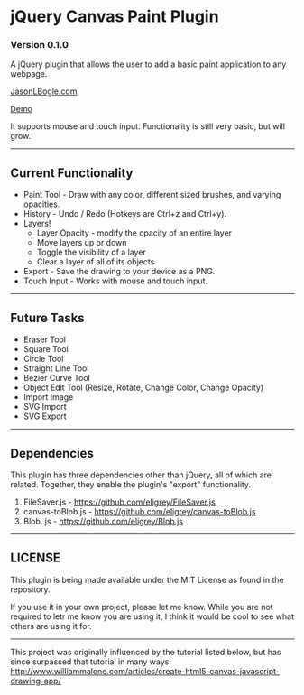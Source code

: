 # jQuery Canvas Paint Plugin

### Version 0.1.0

A jQuery plugin that allows the user to add a basic paint application to any 
webpage. 

[JasonLBogle.com](http://jasonlbogle.com)

[Demo](http://drawing.jasonlbogle.com/)

It supports mouse and touch input. 
Functionality is still very basic, but will grow. 

---

## Current Functionality

* Paint Tool - Draw with any color, different sized brushes, and varying 
opacities. 
* History - Undo / Redo (Hotkeys are Ctrl+z and Ctrl+y).
* Layers!
  * Layer Opacity - modify the opacity of an entire layer
  * Move layers up or down
  * Toggle the visibility of a layer
  * Clear a layer of all of its objects
* Export - Save the drawing to your device as a PNG.
* Touch Input - Works with mouse and touch input.

---

## Future Tasks

* Eraser Tool
* Square Tool
* Circle Tool
* Straight Line Tool
* Bezier Curve Tool
* Object Edit Tool (Resize, Rotate, Change Color, Change Opacity)
* Import Image
* SVG Import
* SVG Export

---

## Dependencies

This plugin has three dependencies other than jQuery, all of which are related. Together, they 
enable the plugin's "export" functionality.

1. FileSaver.js - https://github.com/eligrey/FileSaver.js 
2. canvas-toBlob.js - https://github.com/eligrey/canvas-toBlob.js 
3. Blob. js - https://github.com/eligrey/Blob.js 

---

## LICENSE

This plugin is being made available under the MIT License as found in the 
repository.

If you use it in your own project, please let me know. While you are not 
required to letr me know you are using it, I think it would be cool to see what 
others are using it for. 

---

This project was originally influenced by the tutorial listed below, but has 
since surpassed that tutorial in many ways:
http://www.williammalone.com/articles/create-html5-canvas-javascript-drawing-app/